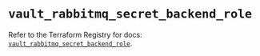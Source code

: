 # `vault_rabbitmq_secret_backend_role`

Refer to the Terraform Registry for docs: [`vault_rabbitmq_secret_backend_role`](https://registry.terraform.io/providers/hashicorp/vault/4.3.0/docs/resources/rabbitmq_secret_backend_role).
